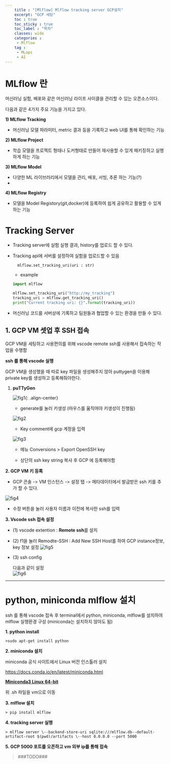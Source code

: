 ```yaml
---
    title : "[Mlflow] Mlflow tracking server GCP설치"
    excerpt: "GCP 세팅"
    toc : true
    toc_sticky : true
    toc_label : "목차"
    classes: wide
    categories :
     - Mlflow
    tag :
     - MLops
     - AI
---
```


# MLflow 란
  머신러닝 실험, 배포와 같은 머신러닝 라이프 사이클을 관리할 수 있는 오픈소스이다.

다음과 같은 4가지 주요 기능을 가지고 있다.

**1) MLflow Tracking**
- 머신러닝 모델 파라미터, metric 결과 등을 기록하고 web UI를 통해 확인하는 기능
 
**2) MLflow Project**
- 학습 모델을 프로젝트 형태나 도커형태로 만들어 재사용할 수 있게 패키징하고 실행하게 하는 기능

**3) MLflow Model**
- 다양한 ML 라이브러리에서 모델을 관리, 배포, 서빙, 추론 하는 기능(?)
- 
**4) MLflow Registry**
- 모델을 Model Registory(git,docker)에 등록하여 쉽게 공유하고 활용할 수 있게 하는 기능

 


# Tracking Server
- Tracking server에 실험 실행 결과, history를 업로드 할 수 있다.
- Tracking api에 서버를 설정하여 실험을 업로드할 수 있음
    
        mlflow.set_tracking_uri(uri : str)

    - example
  
    ``` python
    import mlflow

    mlflow.set_tracking_uri("http://my_tracking")
    tracking_uri = mlflow.get_tracking_uri()
    print("Current tracking uri: {}".format(tracking_uri))
    ```

- 머신러닝 코드를 서버상에 기록하고 팀원들과 협업할 수 있는 환경을 만들 수 있다.
  


## **1. GCP VM 셋업 후 SSH 접속**

GCP VM을 세팅하고 사용편의를 위해 vscode remote ssh를 사용해서 접속하는 작업을 수행함

**ssh 를 통해 vscode 실행**

GCP VM을 생성했을 때 따로 key 파일을 생성해주지 않아 puttygen을 이용해 private key를 생성하고 등록해줘야한다. 

1. **puTTyGen**
    
    ![fig1](/assets/images/putty_keygen1.png){: .align-center}
        
    - generate를 눌러 키생성 (마우스를 욺직여야 키생성이 진행됨)

    ![fig2](/assets/images/keygen.jpg)

    - Key comment에 gcp 계정을 입력

    ![fig3](/assets/images/keygen2.jpg)

    - 메뉴 Conversions > Export OpenSSH key

    - 상단의 ssh key string 복사 후 GCP 에 등록해야함

**2. GCP VM 키 등록**

- GCP 콘솔 -> VM 인스턴스 -> 설정 탭 -> 메타데이터에서 발급받은 ssh 키를 추가 할 수 있다.

![fig4](/assets/images/gcp_key.png)

- 수정 버튼을 눌러 사용자 이름과 이전에 복사한 ssh를 입력

**3. Vscode ssh 접속 설정**

- (1) vscode extention : **Remote ssh**를 설치

- (2) f1을 눌러 Remodte-SSH : Add New SSH Host를 하여 GCP instance정보, key 정보 설정
    ![fig5](/assets/images/vscode_ssh.jpg)

- (3) ssh config

    다음과 같이 설정    
    ![fig6](/assets/images/vscode_ssh1.jpg)

----

# python, miniconda mlflow 설치

ssh 를 통해 vscode 접속 후 terminal에서 python, miniconda, mlflow를 설치하여 mlflow 실행환경 구성
(miniconda는 설치하지 않아도 됨)


**1. python install**
   
    >sudo apt-get install python

**2. miniconda 설치**
    
miniconda 공식 사이트에서 Linux 버전 인스톨러 설치

https://docs.conda.io/en/latest/miniconda.html

[**Miniconda3 Linux 64-bit**](https://repo.anaconda.com/miniconda/Miniconda3-latest-Linux-x86_64.sh)

위 .sh 파일을 vm으로 이동

**3. mlflow 설치**

    > pip install mlflow

**4. tracking server 실행**

    > mlflow server \--backend-store-uri sqlite:///mlflow.db--default-artifact-root $(pwd)/artifacts \--host 0.0.0.0 --port 5000

**5. GCP 5000 포트를 오픈하고 vm 외부 ip를 통해 접속**
    
> ###TODO###